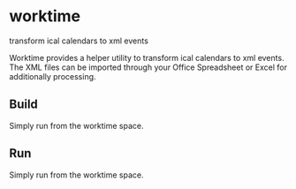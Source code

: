 # worktime
transform ical calendars to xml events

Worktime provides a helper utility to transform ical calendars to xml events. The XML files
can be imported through your Office Spreadsheet or Excel for additionally processing.

## Build
Simply run <make build> from the worktime space.

## Run
Simply run <make run> from the worktime space.
